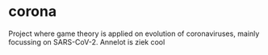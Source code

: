 # corona
Project where game theory is applied on evolution of coronaviruses, mainly focussing on SARS-CoV-2. Annelot is ziek cool
